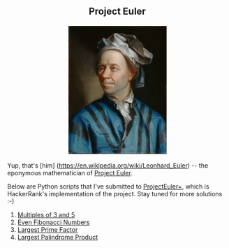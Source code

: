 ## <p align="center">Project Euler</p>

<p align="center">
	<img src="Leonhard_Euler.jpg" width="225">
</p>

Yup, that's [him] (https://en.wikipedia.org/wiki/Leonhard_Euler) -- the eponymous mathematician of [Project Euler](https://projecteuler.net).

Below are Python scripts that I've submitted to [ProjectEuler+](https://www.hackerrank.com/contests/projecteuler/challenges), which is  HackerRank's implementation of the project. Stay tuned for more solutions :-)

1. [Multiples of 3 and 5](/solutions/001_multiples_of_3_and_5.py)
1. [Even Fibonacci Numbers](/solutions/002_even_fibonacci_numbers.py)
1. [Largest Prime Factor](/solutions/003_largest_prime_factor.py)
1. [Largest Palindrome Product](/solutions/004_largest_palindrome_product.py)